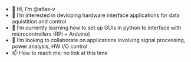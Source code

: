 - 👋 Hi, I’m @atlas-v
- 👀 I’m interested in devloping hardware interface applications for data aquistition and control
- 🌱 I’m currently learning how to set up GUIs in python to interface with microcontrollers (RPi + Arduino)
- 💞️ I’m looking to collaborate on applications involving signal processing, power analysis, HW I/O control
- 📫 How to reach me; no link at this time
